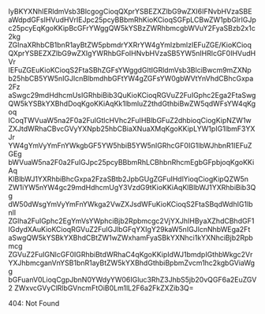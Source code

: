 IyBKYXNhIERldmVsb3BlcgogCioqQXprYSBEZXZlbG9wZXI6IFNvbHVzaSBE
aWdpdGFsIHVudHVrIEJpc25pcyBBbmRhKioKCioqSGFpLCBwZW1pbGlrIGJp
c25pcyEqKgoKKipBcGFrYWggQW5kYSBzZWRhbmcgbWVuY2FyaSBzb2x1c2kg
ZGlnaXRhbCB1bnR1ayBtZW5pbmdrYXRrYW4gYmlzbmlzIEFuZGE/KioKCioq
QXprYSBEZXZlbG9wZXIgYWRhbGFoIHNvbHVzaSB5YW5nIHRlcGF0IHVudHVr
IEFuZGEuKioKCioqS2FtaSBhZGFsYWggdGltIGRldmVsb3BlciBwcm9mZXNp
b25hbCB5YW5nIGJlcnBlbmdhbGFtYW4gZGFsYW0gbWVtYnVhdCBhcGxpa2Fz
aSwgc29mdHdhcmUsIGRhbiBib3QuKioKCioqRGVuZ2FuIGphc2Ega2FtaSwg
QW5kYSBkYXBhdDoqKgoKKiAqKk1lbmluZ2thdGthbiBwZW5qdWFsYW4qKgoq
ICoqTWVuaW5na2F0a2FuIGtlcHVhc2FuIHBlbGFuZ2dhbioqCiogKipNZW1w
ZXJtdWRhaCBvcGVyYXNpb25hbCBiaXNuaXMqKgoKKipLYW1pIG1lbmF3YXJr
YW4gYmVyYmFnYWkgbGF5YW5hbiB5YW5nIGRhcGF0IG1lbWJhbnR1IEFuZGEg
bWVuaW5na2F0a2FuIGJpc25pcyBBbmRhLCBhbnRhcmEgbGFpbjoqKgoKKiAq
KlBlbWJ1YXRhbiBhcGxpa2FzaSBtb2JpbGUgZGFuIHdlYioqCiogKipQZW5n
ZW1iYW5nYW4gc29mdHdhcmUgY3VzdG9tKioKKiAqKlBlbWJ1YXRhbiBib3Qg
dW50dWsgYmVyYmFnYWkga2VwZXJsdWFuKioKCioqS2FtaSBqdWdhIG1lbnll
ZGlha2FuIGphc2EgYmVsYWphciBjb2Rpbmcgc2VjYXJhIHByaXZhdCBhdGF1
IGdydXAuKioKCioqRGVuZ2FuIGJlbGFqYXIgY29kaW5nIGJlcnNhbWEga2Ft
aSwgQW5kYSBkYXBhdCBtZW1wZWxhamFyaSBkYXNhci1kYXNhciBjb2Rpbmcg
ZGVuZ2FuIGNlcGF0IGRhbiBtdWRhaC4qKgoKKipIdWJ1bmdpIGthbWkgc2Vr
YXJhbmcganVnYSB1bnR1ayBtZW5kYXBhdGthbiBpbmZvcm1hc2kgbGViaWgg
bGFuanV0LioqCgpJbnN0YWdyYW06IGluc3RhZ3JhbS5jb20vQGF6a2EuZGV2
ZWxvcGVyClRlbGVncmFtOiB0Lm1lL2F6a2FkZXZib3Q=

<!-- START GLOBAL CORPORATION -->
404: Not Found
<!-- END GLOBAL CORPORATION -->